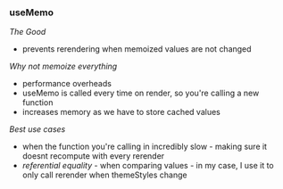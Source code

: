 ### useMemo

*The Good*
- prevents rerendering when memoized values are not changed

*Why not memoize everything*
- performance overheads
- useMemo is called every time on render, so you're calling a new function
- increases memory as we have to store cached values

*Best use cases*
- when the function you're calling in incredibly slow - making sure it doesnt recompute with every rerender
- *referential equality* - when comparing values - in my case, I use it to only call rerender when themeStyles change
